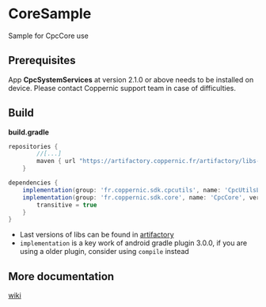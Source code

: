 # CoreSample

Sample for CpcCore use

## Prerequisites

App **CpcSystemServices** at version 2.1.0 or above needs to be installed on device. Please contact Coppernic support team in case of difficulties.

## Build

**build.gradle**

```groovy
repositories {
        //[...]
        maven { url "https://artifactory.coppernic.fr/artifactory/libs-release" }
    }
```

```groovy
dependencies {
    implementation(group: 'fr.coppernic.sdk.cpcutils', name: 'CpcUtilsLib', version: '6.17.0', ext: 'aar')
    implementation(group: 'fr.coppernic.sdk.core', name: 'CpcCore', version: '1.6.1', ext: 'aar') {
        transitive = true
    }
}
```

 * Last versions of libs can be found in [artifactory](https://artifactory.coppernic.fr/artifactory/webapp/#/home)
 * `implementation` is a key work of android gradle plugin 3.0.0, if you are using a older plugin, consider using `compile` instead

## More documentation

[wiki](https://github.com/Coppernic/CoreSample/wiki)

